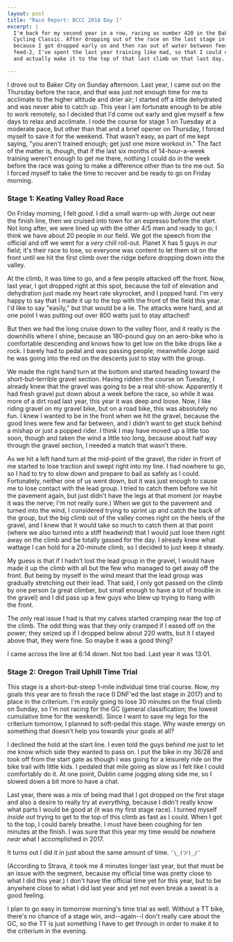 ```yaml
---
layout: post
title: "Race Report: BCCC 2018 Day 1"
excerpt: |
  I'm back for my second year in a row, racing as number 420 in the Baker City
  Cycling Classic. After dropping out of the race on the last stage in 2017,
  because I got dropped early on and then ran out of water between feed-1 and
  feed-2, I've spent the last year training like mad, so that I could come back
  and actually make it to the top of that last climb on that last day.

---
```


I drove out to Baker City on Sunday afternoon. Last year, I came out on the
Thursday before the race, and that was just not enough time for me to acclimate
to the higher altitude and drier air; I started off a little dehydrated and was
never able to catch up. This year I am fortunate enough to be able to work
remotely, so I decided that I'd come out early and give myself a few days to
relax and acclimate. I rode the course for stage 1 on Tuesday at a moderate
pace, but other than that and a brief opener on Thursday, I forced myself to
save it for the weekend. That wasn't easy, as part of me kept saying, "you
aren't trained enough; get just one more workout in." The fact of the matter is,
though, that if the last six months of 14-hour-a-week training weren't enough to
get me there, nothing I could do in the week before the race was going to make a
difference other than to tire me out. So I forced myself to take the time to
recover and be ready to go on Friday morning.

### Stage 1: Keating Valley Road Race

On Friday morning, I felt *good*. I did a small warm-up with Jorge out near the
finish line, then we cruised into town for an espresso before the start. Not
long after, we were lined up with the other 4/5 men and ready to go; I think we
have about 20 people in our field. We got the speech from the official and off
we went for a *very* chill roll-out. Planet X has 5 guys in our field; it's
their race to lose, so everyone was content to let them sit on the front until
we hit the first climb over the ridge before dropping down into the valley.

At the climb, it was time to go, and a few people attacked off the front. Now,
last year, I got dropped right at this spot, because the toll of elevation and
dehydration just made my heart rate skyrocket, and I popped hard. I'm very happy
to say that I made it up to the top with the front of the field this year. I'd
like to say "easily," but that would be a lie. The attacks were hard, and at one
point I was putting out over 800 watts just to stay attached!

But then we had the long cruise down to the valley floor, and it really is the
downhills where I shine, because an 180-pound guy on an aero-bike who is
comfortable descending and knows how to get low on the bike drops like a rock. I
barely had to pedal and was passing people; meanwhile Jorge said he was going
into the red on the descents just to stay with the group.

We made the right hand turn at the bottom and started heading toward the
short-but-terrible gravel section. Having ridden the course on Tuesday, I
already knew that the gravel was going to be a real shit-show. Apparently it had
fresh gravel put down about a week before the race, so while it was more of a
dirt road last year, this year it was deep and loose. Now, I like riding gravel
on my gravel bike, but on a road bike, this was absolutely no fun. I knew I
wanted to be in the front when we hit the gravel, because the good lines were
few and far between, and I didn't want to get stuck behind a mishap or just a
popped rider. I think I may have moved up a little too soon, though and taken
the wind a little too long, because about half way through the gravel section, I
needed a match that wasn't there.

As we hit a left hand turn at the mid-point of the gravel, the rider in front of
me started to lose traction and swept right into my line. I had nowhere to go,
so I had to try to slow down and prepare to bail as safely as I could.
Fortunately, neither one of us went down, but it was just enough to cause me to
lose contact with the lead group. I tried to catch them before we hit the
pavement again, but just didn't have the legs at that moment (or maybe it was
the nerve; I'm not really sure.) When we got to the pavement and turned into the
wind, I considered trying to sprint up and catch the back of the group, but the
big climb out of the valley comes right on the heels of the gravel, and I knew
that it would take so much to catch them at that point (where we also turned
into a stiff headwind) that I would just lose them right away on the climb and
be totally gassed for the day. I already knew what wattage I can hold for a
20-minute climb, so I decided to just keep it steady.

My guess is that if I hadn't lost the lead group in the gravel, I would have
made it up the climb with all but the few who managed to get away off the front.
But being by myself in the wind meant that the lead group was gradually
stretching out their lead. That said, I only got passed on the climb by one
person (a great climber, but small enough to have a lot of trouble in the
gravel) and I did pass up a few guys who blew up trying to hang with the front.

The only real issue I had is that my calves started cramping near the top of the
climb. The odd thing was that they only cramped if I eased off on the power;
they seized up if I dropped below about 220 watts, but it I stayed above that,
they were fine. So maybe it was a good thing?

I came across the line at 6:14 down. Not too bad. Last year it was 13:01.

### Stage 2: Oregon Trail Uphill Time Trial

This stage is a short-but-steep 1-mile individual time trial course. Now, my
goals this year are to finish the race (I DNF'ed the last stage in 2017) and to
place in the criterium. I'm *easily* going to lose 30 minutes on the final climb
on Sunday, so I'm not racing for the GC (general classification; the lowest
cumulative time for the weekend). Since I want to save my legs for the criterium
tomorrow, I planned to soft-pedal this stage. Why waste energy on something that
doesn't help you towards your goals at all?

I declined the hold at the start line. I even told the guys behind me just to
let me know which side they wanted to pass on. I put the bike in my 36/28 and
took off from the start gate as though I was going for a leisurely ride on the
bike trail with little kids. I pedaled that mile going as slow as I felt like I
could comfortably do it. At one point, Dublin came jogging along side me, so I
slowed down a bit more to have a chat.

Last year, there was a mix of being mad that I got dropped on the first stage
and also a desire to really try at *everything*, because I didn't really know
what parts I would be good at (it was my first stage race). I turned myself
*inside out* trying to get to the top of this climb as fast as I could. When I
got to the top, I could barely breathe. I must have been coughing for ten
minutes at the finish. I was sure that this year my time would be nowhere *near*
what I accomplished in 2017.

It turns out I did it in just about the same amount of time. `¯\_(ツ)_/¯`

(According to Strava, it took me 4 minutes longer last year, but that must be an
issue with the segment, because my official time was pretty close to what I did
this year.) I don't have the official time yet for this year, but to be anywhere
close to what I did last year and yet not even break a sweat is a good feeling.

I plan to go easy in tomorrow morning's time trial as well. Without a TT bike,
there's no chance of a stage win, and--again--I don't really care about the GC,
so the TT is just something I have to get through in order to make it to the
criterium in the evening.
